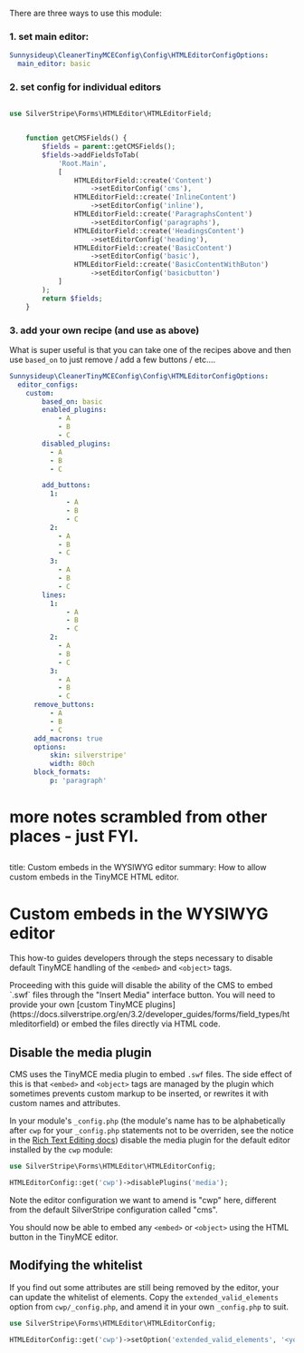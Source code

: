 There are three ways to use this module:

### 1. set main editor:

```yml
Sunnysideup\CleanerTinyMCEConfig\Config\HTMLEditorConfigOptions:
  main_editor: basic
```

### 2. set config for individual editors

```php

use SilverStripe\Forms\HTMLEditor\HTMLEditorField;


    function getCMSFields() {
        $fields = parent::getCMSFields();
        $fields->addFieldsToTab(
            'Root.Main',
            [
                HTMLEditorField::create('Content')
                    ->setEditorConfig('cms'),                
                HTMLEditorField::create('InlineContent')
                    ->setEditorConfig('inline'),                
                HTMLEditorField::create('ParagraphsContent')
                    ->setEditorConfig('paragraphs'),
                HTMLEditorField::create('HeadingsContent')
                    ->setEditorConfig('heading'),
                HTMLEditorField::create('BasicContent')
                    ->setEditorConfig('basic'),
                HTMLEditorField::create('BasicContentWithButon')
                    ->setEditorConfig('basicbutton')
            ]
        );
        return $fields;
    }

```


### 3. add your own recipe (and use as above)

What is super useful is that you can take one of the recipes above and then use 
`based_on` to just remove / add a few buttons / etc....

```yml
Sunnysideup\CleanerTinyMCEConfig\Config\HTMLEditorConfigOptions:
  editor_configs:
    custom:
        based_on: basic
        enabled_plugins:
            - A
            - B
            - C
        disabled_plugins:
          - A
          - B
          - C

        add_buttons:
          1:
              - A
              - B
              - C
          2:
            - A
            - B
            - C
          3:
            - A
            - B
            - C
        lines:
          1:
              - A
              - B
              - C
          2:
            - A
            - B
            - C
          3:
            - A
            - B
            - C
      remove_buttons:
          - A
          - B
          - C
      add_macrons: true
      options:
          skin: silverstripe'
          width: 80ch
      block_formats:
          p: 'paragraph'
```

# more notes scrambled from other places - just FYI.
##
title: Custom embeds in the WYSIWYG editor
summary: How to allow custom embeds in the TinyMCE HTML editor.

# Custom embeds in the WYSIWYG editor

This how-to guides developers through the steps necessary to disable default TinyMCE handling
of the `<embed>` and `<object>` tags.

<div class="alert alert-info" markdown='1'>
Proceeding with this guide will disable the ability of the CMS to embed `.swf` files through the "Insert Media"
interface button. You will need to provide your own
[custom TinyMCE plugins](https://docs.silverstripe.org/en/3.2/developer_guides/forms/field_types/htmleditorfield) or
embed the files directly via HTML code.
</div>

## Disable the media plugin

CMS uses the TinyMCE media plugin to embed `.swf` files. The side effect of this is that `<embed>` and `<object>` tags
are managed by the plugin which sometimes prevents custom markup to be inserted, or rewrites it with custom names
and attributes.

In your module's `_config.php` (the module's name has to be alphabetically after `cwp` for your `_config.php` statements
not to be overriden, see the notice in the [Rich Text Editing
docs](https://docs.silverstripe.org/en/4/developer_guides/forms/field_types/htmleditorfield/)) disable the media plugin for the
default editor installed by the `cwp` module:

```php
use SilverStripe\Forms\HTMLEditor\HTMLEditorConfig;

HTMLEditorConfig::get('cwp')->disablePlugins('media');
```

Note the editor configuration we want to amend is "cwp" here, different from the default SilverStripe configuration
called "cms".

You should now be able to embed any `<embed>` or `<object>` using the HTML button in the TinyMCE editor.

## Modifying the whitelist

If you find out some attributes are still being removed by the editor, your can update the whitelist of elements.
Copy the `extended_valid_elements` option from `cwp/_config.php`, and amend it in your own `_config.php` to suit.

```php
use SilverStripe\Forms\HTMLEditor\HTMLEditorConfig;

HTMLEditorConfig::get('cwp')->setOption('extended_valid_elements', '<your modified whitelist goes here>');```

